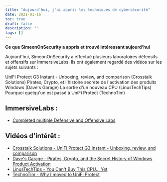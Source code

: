 ```yaml
---
title: "Aujourd'hui, j'ai appris les techniques de cybersécurité"
date: 2021-01-16
toc: true
draft: false
description: ""
tags: []
---
```


**Ce que SimeonOnSecurity a appris et trouvé intéressant aujourd'hui**

Aujourd'hui, SimeonOnSecurity a effectué plusieurs laboratoires défensifs et offensifs sur ImmersiveLabs. Ils ont également regardé des vidéos sur les sujets suivants :

UniFi Protect G3 Instant - Unboxing, review, and comparison (Crosstalk Solutions)
Pirates, Crypto, et l'histoire secrète de l'activation des produits Windows (Dave's Garage)
La sortie d'un nouveau CPU (LinusTechTips)
Pourquoi quelqu'un est passé à UniFi Protect (TechnoTim)

## ImmersiveLabs :
- [Completed multiple Defensive and Offensive Labs](https://www.immersivelabs.com/)

## Vidéos d'intérêt :
- [Crosstalk Solutions - UniFi Protect G3 Instant - Unboxing, review, and comparison](https://www.youtube.com/watch?v=JmLqZ36aKJA&t)
- [Dave's Garage - Pirates, Crypto, and the Secret History of Windows Product Activation](https://www.youtube.com/watch?v=FpKNFCFABp0)
- [LinusTechTips - You Can't Buy This CPU... Yet](https://www.youtube.com/watch?v=g2BEr6BCg_E)
- [TechnoTim - Why I moved to UniFi Protect](https://www.youtube.com/watch?v=W9XgDZAezkg)
